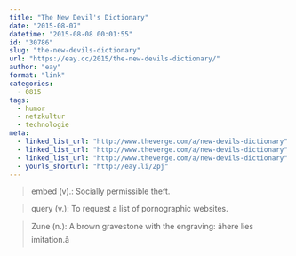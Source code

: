 ```yaml
---
title: "The New Devil's Dictionary"
date: "2015-08-07"
datetime: "2015-08-08 00:01:55"
id: "30786"
slug: "the-new-devils-dictionary"
url: "https://eay.cc/2015/the-new-devils-dictionary/"
author: "eay"
format: "link"
categories:
  - 0815
tags:
  - humor
  - netzkultur
  - technologie
meta:
  - linked_list_url: "http://www.theverge.com/a/new-devils-dictionary"
  - linked_list_url: "http://www.theverge.com/a/new-devils-dictionary"
  - linked_list_url: "http://www.theverge.com/a/new-devils-dictionary"
  - yourls_shorturl: "http://eay.li/2pj"
---
```


> embed (v).: Socially permissible theft.

> query (v.): To request a list of pornographic websites.

> Zune (n.): A brown gravestone with the engraving: âhere lies imitation.â
